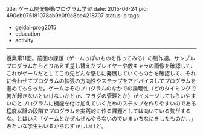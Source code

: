 title: ゲーム開発駆動プログラム学習
date: 2015-06-24
pid: 490eb075181078ab9c0f9c8be4218707
status: p
tags:
- geidai-prog2015
- education
- activity
---

授業第11回。前回の課題（ゲームっぽいものを作ってみる）の制作週。サンプルプログラムからとりあえず差し替えたプレイヤーや敵キャラの画像を確認して、これがゲームだとしてこの先どんな感じに発展していくものかを確認して、それに合わせてプログラムの拡張の方向性やステップをアドバイスしてプログラムを進めてもらった。ゲームはそのプログラムのなかでの論理性（どのタイミングで何が起きないといけないかとか、フラグの管理とか）がイメージしてもらいやすいのとプログラムに機能を付け加えていくためのステップを作りやすいのである程度以降の段階でプログラムを実践的に作る課題としては向いている気がするな。とはいえ「ゲームとかぜんぜんやらないのでいまいちなにをしたものか…」みたいな学生もいるからむずかしいけど。